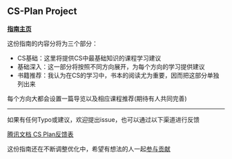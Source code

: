 ## CS-Plan Project
[**指南主页**](https://cs-plan.com)

这份指南的内容分将为三个部分：

- CS基础：这里将提供CS中最基础知识的课程学习建议
- 基础深入：这一部分将按照不同方向展开，为每个方向的学习提供建议
- 书籍推荐：我认为在CS的学习中，书本的阅读尤为重要，因而把这部分单独列出来

每个方向大都会设置一篇导览以及相应课程推荐(期待有人共同完善)

---

如果有任何Typo或建议，欢迎提出issue，也可以通过以下渠道进行反馈

[腾讯文档 CS Plan反馈表](https://docs.qq.com/form/page/DWWZCYU1EY3NQV2Z2)

这份指南还在不断调整优化中，希望有想法的人一起[参与贡献](docs/贡献方式及要求.md)
